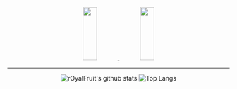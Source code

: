 <!--
**rOyalFruit/rOyalFruit** is a ✨ _special_ ✨ repository because its `README.md` (this file) appears on your GitHub profile.

Here are some ideas to get you started:

- 🔭 I’m currently working on ...
- 🌱 I’m currently learning ...
- 👯 I’m looking to collaborate on ...
- 🤔 I’m looking for help with ...
- 💬 Ask me about ...
- 📫 How to reach me: ...
- 😄 Pronouns: ...
- ⚡ Fun fact: ...
-->
<div align="center">
<a href="https://github.com/devxb/gitanimals">
  <img src="https://render.gitanimals.org/lines/rOyalFruit?pet-id=697453631521518835"" width="25%" height="120"/>
  <img src="https://render.gitanimals.org/lines/rOyalFruit?pet-id=697453723540352590" width="25%" height="120"/>
</a>
  
---

![rOyalFruit's github stats](https://github-readme-stats.vercel.app/api?username=rOyalFruit&show_icons=true&theme=tokyonight)
![Top Langs](https://github-readme-stats.vercel.app/api/top-langs/?username=rOyalFruit&layout=compact&theme=tokyonight)
</div>
